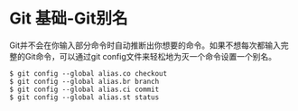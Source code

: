 # Git 基础-Git别名

Git并不会在你输入部分命令时自动推断出你想要的命令。如果不想每次都输入完整的Git命令，可以通过git config文件来轻松地为灭一个命令设置一个别名。

```console
$ git config --global alias.co checkout
$ git config --global alias.br branch
$ git config --global alias.ci commit
$ git config --global alias.st status
```
